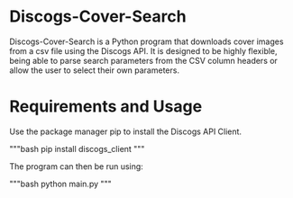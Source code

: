 # Discogs-Cover-Search

Discogs-Cover-Search is a Python program that downloads cover images from a csv file using the Discogs API. It is designed to be highly flexible, being able to parse search parameters from the CSV column headers or allow the user to select their own parameters.

# Requirements and Usage

Use the package manager pip to install the Discogs API Client. 

"""bash
pip install discogs_client
"""

The program can then be run using:

"""bash
python main.py
"""





